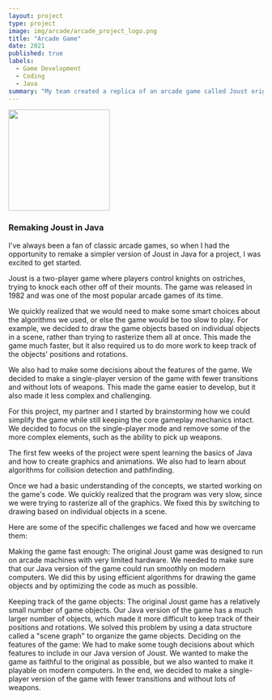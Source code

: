 ```yaml
---
layout: project
type: project
image: img/arcade/arcade_project_logo.png
title: "Arcade Game"
date: 2021
published: true
labels:
  - Game Development
  - Coding
  - Java
summary: "My team created a replica of an arcade game called Joust origionally from the '80s using Java"
---
```


<div class="text-center p-4">
  <img width="200px" src="https://heinrichmaertens.github.io/img/arcade/arcade_project.png" class="img-thumbnail" >
</div>

### Remaking Joust in Java

I've always been a fan of classic arcade games, so when I had the opportunity to remake a simpler version of Joust in Java for a project, I was excited to get started.

Joust is a two-player game where players control knights on ostriches, trying to knock each other off of their mounts. The game was released in 1982 and was one of the most popular arcade games of its time.

We quickly realized that we would need to make some smart choices about the algorithms we used, or else the game would be too slow to play. For example, we decided to draw the game objects based on individual objects in a scene, rather than trying to rasterize them all at once. This made the game much faster, but it also required us to do more work to keep track of the objects' positions and rotations.

We also had to make some decisions about the features of the game. We decided to make a single-player version of the game with fewer transitions and without lots of weapons. This made the game easier to develop, but it also made it less complex and challenging.

For this project, my partner and I started by brainstorming how we could simplify the game while still keeping the core gameplay mechanics intact. We decided to focus on the single-player mode and remove some of the more complex elements, such as the ability to pick up weapons.

The first few weeks of the project were spent learning the basics of Java and how to create graphics and animations. We also had to learn about algorithms for collision detection and pathfinding.

Once we had a basic understanding of the concepts, we started working on the game's code. We quickly realized that the program was very slow, since we were trying to rasterize all of the graphics. We fixed this by switching to drawing based on individual objects in a scene.

Here are some of the specific challenges we faced and how we overcame them:

Making the game fast enough: The original Joust game was designed to run on arcade machines with very limited hardware. We needed to make sure that our Java version of the game could run smoothly on modern computers. We did this by using efficient algorithms for drawing the game objects and by optimizing the code as much as possible.

Keeping track of the game objects: The original Joust game has a relatively small number of game objects. Our Java version of the game has a much larger number of objects, which made it more difficult to keep track of their positions and rotations. We solved this problem by using a data structure called a "scene graph" to organize the game objects.
Deciding on the features of the game: We had to make some tough decisions about which features to include in our Java version of Joust. We wanted to make the game as faithful to the original as possible, but we also wanted to make it playable on modern computers. In the end, we decided to make a single-player version of the game with fewer transitions and without lots of weapons.
